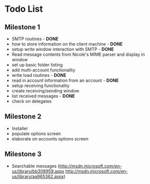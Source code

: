 # Todo List #

## Milestone 1 ##
  * SMTP routines - **DONE**
  * how to store information on the client machine - **DONE**
  * setup write window interaction with SMTP - **DONE**
  * Read message contents from Nicole's MIME parser and display in window
  * set up basic folder listing
  * add multi-account functionality
  * write load routines - **DONE**
  * read in account information from an account - **DONE**
  * setup receiving functionality
  * create receiving/sending window
  * list received messages - **DONE**
  * check on delegates

## Milestone 2 ##
  * Installer
  * populate options screen
  * elaborate on accounts options screen

## Milestone 3 ##
  * Searchable messages (http://msdn.microsoft.com/en-us/library/bb308959.aspx http://msdn.microsoft.com/en-us/library/aa965362.aspx)